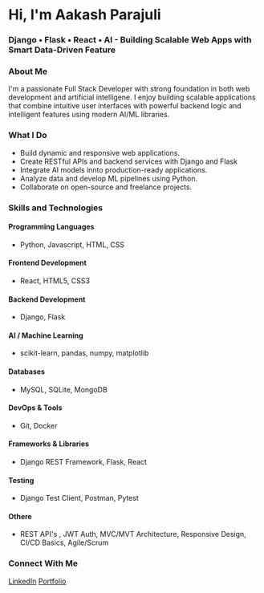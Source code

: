 # Hi, I'm Aakash Parajuli
### Django • Flask • React • AI - Building Scalable Web Apps with Smart Data-Driven Feature

### About Me
I'm a passionate Full Stack Developer with strong foundation in both web development and artificial intelligene. I enjoy building scalable applications that combine intuitive user interfaces with powerful backend logic and intelligent features using modern AI/ML libraries.


### What I Do
- Build dynamic and responsive web applications.
- Create RESTful APIs and backend services with Django and Flask
- Integrate AI models innto production-ready applications.
- Analyze data and develop ML pipelines using Python.
- Collaborate on open-source and freelance projects.

### Skills and Technologies
#### Programming Languages
- Python, Javascript, HTML, CSS

#### Frontend Development
- React, HTML5, CSS3

#### Backend Development
- Django, Flask

#### AI / Machine Learning
- scikit-learn, pandas, numpy, matplotlib

#### Databases
- MySQL, SQLite, MongoDB

#### DevOps & Tools
- Git, Docker

#### Frameworks & Libraries
- Django REST Framework, Flask, React

#### Testing
- Django Test Client, Postman, Pytest

#### Othere
- REST API's , JWT Auth, MVC/MVT Architecture, Responsive Design, CI/CD Basics, Agile/Scrum


### Connect With Me
[LinkedIn](https://linkedin.com/in/aakashparajuli077)
[Portfolio](https://parajuliaakash.com.np/)